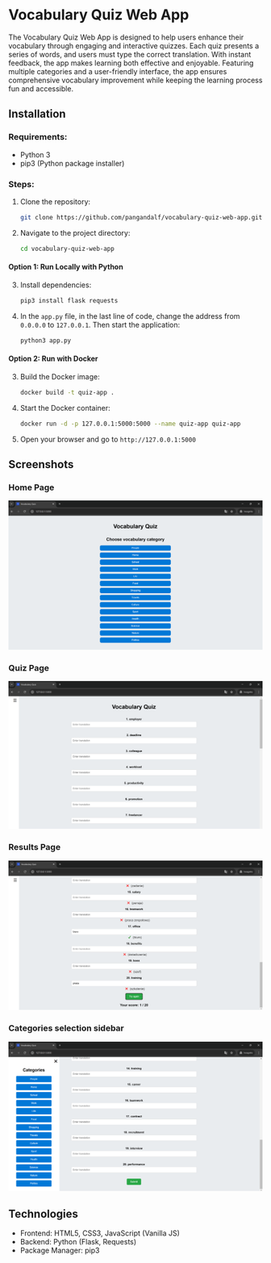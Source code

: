 # **Vocabulary Quiz Web App**

The Vocabulary Quiz Web App is designed to help users enhance their vocabulary through engaging and interactive quizzes. Each quiz presents a series of words, and users must type the correct translation. With instant feedback, the app makes learning both effective and enjoyable. Featuring multiple categories and a user-friendly interface, the app ensures comprehensive vocabulary improvement while keeping the learning process fun and accessible.

## **Installation**

### Requirements:
- Python 3
- pip3 (Python package installer)

### Steps:
1. Clone the repository:
    ```bash
    git clone https://github.com/pangandalf/vocabulary-quiz-web-app.git
    ```
2. Navigate to the project directory:
    ```bash
    cd vocabulary-quiz-web-app
    ```

#### Option 1: Run Locally with Python
3. Install dependencies:
    ```bash
    pip3 install flask requests
    ```
4. In the `app.py` file, in the last line of code, change the address from `0.0.0.0` to `127.0.0.1`. Then start the application:
    ```bash
    python3 app.py
    ```

#### Option 2: Run with Docker
3. Build the Docker image:
    ```bash
    docker build -t quiz-app .
    ```
4. Start the Docker container:
    ```bash
    docker run -d -p 127.0.0.1:5000:5000 --name quiz-app quiz-app
    ```

5. Open your browser and go to `http://127.0.0.1:5000`

## Screenshots

### Home Page
![Home Page](screenshots/main_page.png)

### Quiz Page
![Quiz Page](screenshots/quiz_view.png)

### Results Page
![Results Page](screenshots/submit_view.png)

### Categories selection sidebar
![Results Page](screenshots/categories_sidebar.png)

## Technologies

- Frontend: HTML5, CSS3, JavaScript (Vanilla JS)
- Backend: Python (Flask, Requests)
- Package Manager: pip3
